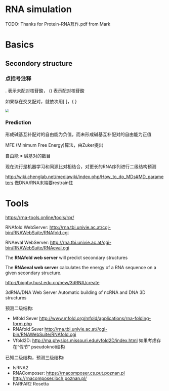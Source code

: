 # RNA simulation

TODO: Thanks for Protein-RNA互作.pdf from Mark



# Basics

## Secondory structure

### 点括号注释

. 表示未配对核苷酸， () 表示配对核苷酸

如果存在交叉配对，就依次用[ ]，{ }  

<img src="E:\GitHub-repo\notes\research\RNA-simulation.assets\dot-parentheses.png" style="zoom:67%;" />



### Prediction

形成碱基互补配对的自由能为负值，而未形成碱基互补配对的自由能为正值

MFE (Minimum Free Energy)算法，由Zuker提出

自由能 ≠ 碱基对的数目

现在流行是机器学习和同源比对相结合，对更长的RNA序列进行二级结构预测  



http://wiki.chenglab.net/mediawiki/index.php/How_to_do_MDs#MD_parameters
做DNA/RNA末端要restrain住



# Tools

https://rna-tools.online/tools/rpr/



RNAfold WebServer: http://rna.tbi.univie.ac.at/cgi-bin/RNAWebSuite/RNAfold.cgi

RNAeval WebServer: http://rna.tbi.univie.ac.at/cgi-bin/RNAWebSuite/RNAeval.cgi

The **RNAfold web server** will predict secondary structures

The **RNAeval web server** calculates the energy of a RNA sequence on a given secondary structure.



http://biophy.hust.edu.cn/new/3dRNA/create

3dRNA/DNA Web Server
Automatic building of ncRNA and DNA 3D structures



预测二级结构:

- Mfold Sever http://www.mfold.org/mfold/applications/rna-folding-form.php
- RNAfold Sever http://rna.tbi.univie.ac.at//cgi-bin/RNAWebSuite/RNAfold.cgi
- Vfold2D: http://ma.physics.missouri.edu/vfold2D/index.html 如果考虑存在“假节” pseudoknot结构

已知二级结构，预测三级结构:

- IsRNA2
- RNAComposer: https://rnacomposer.cs.put.poznan.pl      http://rnacomposer.ibch.poznan.pl/
- FARFAR2 Rosetta
